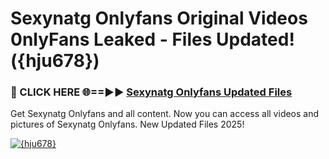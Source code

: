 # Sexynatg Onlyfans Original Videos 0nlyFans Leaked - Files Updated! ({hju678})

<h3>🔴 CLICK HERE 🌐==►► <a href="https://tinyurl.com/ms9xzufz" rel="nofollow">Sexynatg Onlyfans Updated Files</a></h3>

Get Sexynatg Onlyfans and all content. Now you can access all videos and pictures of Sexynatg Onlyfans. New Updated Files 2025!

[![{hju678}](https://i.imgur.com/PQ7UWWw.gif)](https://tinyurl.com/ms9xzufz)